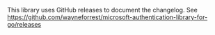 This library uses GitHub releases to document the changelog. See https://github.com/wayneforrest/microsoft-authentication-library-for-go/releases

